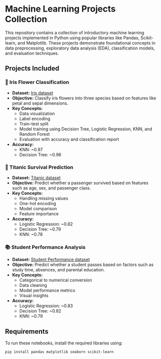 # Machine Learning Projects Collection

This repository contains a collection of introductory machine learning projects implemented in Python using popular libraries like Pandas, Scikit-learn, and Matplotlib. These projects demonstrate foundational concepts in data preprocessing, exploratory data analysis (EDA), classification models, and evaluation techniques.

## Projects Included

### 🌸 Iris Flower Classification
- **Dataset:** [Iris dataset](https://archive.ics.uci.edu/ml/datasets/iris)
- **Objective:** Classify iris flowers into three species based on features like petal and sepal dimensions.
- **Key Concepts:** 
  - Data visualization
  - Label encoding
  - Train-test split
  - Model training using Decision Tree, Logistic Regression, KNN, and Random Forest
  - Evaluation with accuracy and classification report
- **Accuracy:**  
  - KNN: ~0.97  
  - Decision Tree: ~0.96

### 🚢 Titanic Survival Prediction
- **Dataset:** [Titanic dataset](https://www.kaggle.com/c/titanic)
- **Objective:** Predict whether a passenger survived based on features such as age, sex, and passenger class.
- **Key Concepts:**
  - Handling missing values
  - One-hot encoding
  - Model comparison
  - Feature importance
- **Accuracy:**  
  - Logistic Regression: ~0.82 
  - Decision Tree: ~0.79 
  - KNN: ~0.78

### 📚 Student Performance Analysis
- **Dataset:** [Student Performance dataset](https://archive.ics.uci.edu/ml/datasets/Student+Performance)
- **Objective:** Predict whether a student passes based on factors such as study time, absences, and parental education.
- **Key Concepts:**
  - Categorical to numerical conversion
  - Data cleaning
  - Model performance metrics
  - Visual insights
- **Accuracy:**  
  - Logistic Regression: ~0.83
  - Decision Tree: ~0.82
  - KNN: ~0.79

## Requirements

To run these notebooks, install the required libraries using:

```bash
pip install pandas matplotlib seaborn scikit-learn

